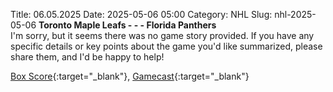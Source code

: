Title: 06.05.2025
Date: 2025-05-06 05:00
Category: NHL 
Slug: nhl-2025-05-06 
**Toronto Maple Leafs - - - Florida Panthers**  
I'm sorry, but it seems there was no game story provided. If you have any specific details or key points about the game you'd like summarized, please share them, and I'd be happy to help! 

[Box Score](/gamecenter/fla-vs-tor/2025/05/05/2024030211){:target="_blank"}, [Gamecast](https://www.nhl.com/news/florida-panthers-toronto-maple-leafs-game-recap-may-5){:target="_blank"}<br>

